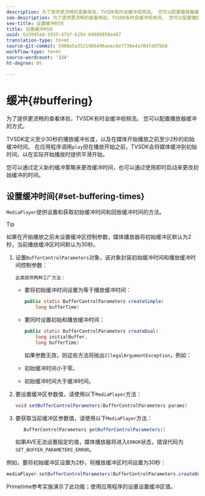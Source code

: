 ```yaml
---
description: 为了提供更流畅的查看体验，TVSDK有时会缓冲视频流。 您可以配置播放器缓冲的方式。
seo-description: 为了提供更流畅的查看体验，TVSDK有时会缓冲视频流。 您可以配置播放器缓冲的方式。
seo-title: 设置缓冲时间
title: 设置缓冲时间
uuid: 5a3945a4-1935-4797-b19d-84989850a487
translation-type: tm+mt
source-git-commit: 5908e5a3521966496aeec0ef730e4a704fddfb68
workflow-type: tm+mt
source-wordcount: '334'
ht-degree: 0%

---
```



# 缓冲{#buffering}

为了提供更流畅的查看体验，TVSDK有时会缓冲视频流。 您可以配置播放器缓冲的方式。

TVSDK定义至少30秒的播放缓冲长度，以及在媒体开始播放之前至少2秒的初始缓冲时间。 在应用程序调用`play`但在播放开始之前，TVSDK会将媒体缓冲到初始时间，以在实际开始播放时提供平滑开始。

您可以通过定义新的缓冲策略来更改缓冲时间，也可以通过使用即时启动来更改初始缓冲的时间。

## 设置缓冲时间{#set-buffering-times}

`MediaPlayer`提供设置和获取初始缓冲时间和回放缓冲时间的方法。

>[!TIP]
>
>如果在开始播放之前未设置缓冲区控制参数，媒体播放器将初始缓冲区默认为2秒，当前播放缓冲区时间默认为30秒。

1. 设置`BufferControlParameters`对象，该对象封装初始缓冲时间和播放缓冲时间控制参数：

       此类提供两种工厂方法：
   
   * 要将初始缓冲时间设置为等于播放缓冲时间：

      ```java
      public static BufferControlParameters createSimple( 
          long bufferTime)
      ```

   * 要同时设置初始和播放缓冲时间：

      ```java
      public static BufferControlParameters createDual( 
          long initialBuffer,   
          long bufferTime)
      ```

      如果参数无效，则这些方法将抛出`IllegalArgumentException`，例如：

   * 初始缓冲时间小于零。
   * 初始缓冲时间大于缓冲时间。

1. 要设置缓冲区参数值，请使用以下`MediaPlayer`方法：

   ```java
   void setBufferControlParameters(BufferControlParameters params)
   ```

1. 要获取当前缓冲区参数值，请使用以下`MediaPlayer`方法：

   ```java
      BufferControlParameters getBufferControlParameters()  
   ```

   如果AVE无法设置指定的值，媒体播放器将进入`ERROR`状态，错误代码为`SET_BUFFER_PARAMETERS_ERROR`。

<!--<a id="example_B5C5004188574D8D8AB8525742767280"></a>-->

例如，要将初始缓冲区设置为2秒，将播放缓冲区时间设置为30秒：

```java
mediaPlayer.setBufferControlParameters(BufferControlParameters.createDual(2000, 30000));
```

Primetime参考实施演示了此功能；使用应用程序的设置设置缓冲区值。
